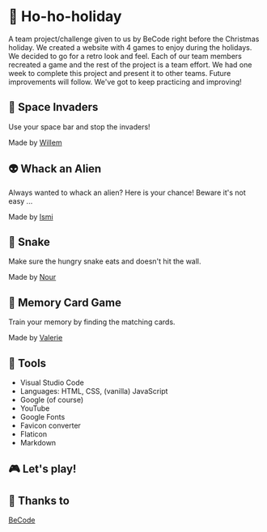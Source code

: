 # :christmas_tree: Ho-ho-holiday
A team project/challenge given to us by BeCode right before the Christmas holiday. We created a website with 4 games to enjoy during the holidays. We decided to go for a retro look and feel. Each of our team members recreated a game and the rest of the project is a team effort. We had one week to complete this project and present it to other teams. Future improvements will follow. We've got to keep practicing and improving!

## :rocket: Space Invaders
Use your space bar and stop the invaders!

Made by [Willem](https://github.com/WillemDT369)

## :alien: Whack an Alien
Always wanted to whack an alien? Here is your chance! Beware it's not easy ...

Made by [Ismi](https://github.com/180485)

## :snake: Snake
Make sure the hungry snake eats and doesn't hit the wall.

Made by [Nour](https://github.com/khiati-nour)

## :link: Memory Card Game
Train your memory by finding the matching cards.

Made by [Valerie](https://github.com/ValerieVR)

## :wrench: Tools
- Visual Studio Code
- Languages: HTML, CSS, (vanilla) JavaScript
- Google (of course)
- YouTube
- Google Fonts
- Favicon converter
- Flaticon
- Markdown

## :video_game: Let's play!

## :pray: Thanks to
[BeCode](https://github.com/becodeorg)

